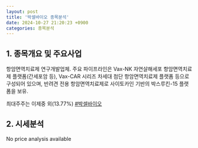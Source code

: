 ```yaml
---
layout: post
title: '박셀바이오 종목분석'
date: 2024-10-27 21:20:23 +0900
categories: 종목분석
---
```


## 1. 종목개요 및 주요사업

항암면역치료제 연구개발업체. 주요 파이프라인은 Vax-NK 자연살해세포 항암면역치료제 플랫폼(간세포암 등), Vax-CAR 시리즈 차세대 첨단 항암면역치료제 플랫폼 등으로 구성되어 있으며, 반려견 전용 항암면역치료제로 사이토카인 기반의 박스루킨-15 플랫폼을 보유.

최대주주는 이제중 외(13.77%)
[#박셀바이오](#)

## 2. 시세분석

No price analysis available
